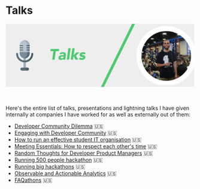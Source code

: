 # Talks

![](/Assets/TalksBanner.png)

<a href="https://github.com/konradsopala/talks/tree/master/Talks"><img src="https://img.shields.io/badge/Presentation-Talks-blueviolet" alt=""/></a>     <a href="https://github.com/konradsopala/github-linkedin/tree/master/Presentations"><img src="https://img.shields.io/badge/Lightning-Talks-blueviolet" alt=""/></a>   <a href="https://github.com/konradsopala/github-linkedin"><img src="https://img.shields.io/badge/Public-Speaking-blueviolet" alt=""/></a>

Here's the entire list of talks, presentations and lightning talks I have given internally at companies I have worked for as well as externally out of them:

* [Developer Community Dilemma](https://github.com/konradsopala/talks/blob/master/Talks/DeveloperCommunityDilemma.pdf) 🇺🇸<br>
* [Engaging with Developer Community](https://github.com/konradsopala/talks/blob/master/Talks/EngagingWithDeveloperCommunity.pdf) 🇺🇸<br>
* [How to run an effective student IT organisation](https://github.com/konradsopala/talks/blob/master/Talks/GitHubCampusExpertsPresentation.pdf) 🇺🇸<br>
* [Meeting Essentials: How to respect each other's time](https://github.com/konradsopala/talks/blob/master/Talks/MeetingsEssentials.pdf) 🇺🇸<br>
* [Random Thoughts for Developer Product Managers](https://github.com/konradsopala/talks/blob/master/Talks/RandomThoughtsForDeveloperProductManagers.pdf) 🇺🇸<br>
* [Running 500 people hackathon](https://github.com/konradsopala/talks/blob/master/Talks/Running500peoplehackathon.pdf) 🇺🇸<br>
* [Running big hackathons](https://github.com/konradsopala/talks/blob/core-changes/Talks/RunningBigHackathons.pdf) 🇺🇸<br>
* [Observable and Actionable Analytics](https://github.com/konradsopala/talks/blob/master/Talks/ObservableAndActionableAnalytics.pdf) 🇺🇸<br>
* [FAQathons](https://github.com/konradsopala/talks/blob/master/Talks/FAQathons.pdf) 🇺🇸<br>
